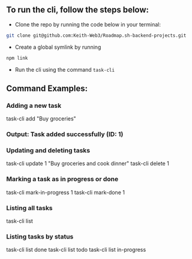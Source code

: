 ## To run the cli, follow the steps below:

- Clone the repo by running the code below in your terminal:

```bash
git clone git@github.com:Keith-Web3/Roadmap.sh-backend-projects.git
```

- Create a global symlink by running

```bash
npm link
```

- Run the cli using the command `task-cli`

## Command Examples:

### Adding a new task

task-cli add "Buy groceries"

### Output: Task added successfully (ID: 1)

### Updating and deleting tasks

task-cli update 1 "Buy groceries and cook dinner"
task-cli delete 1

### Marking a task as in progress or done

task-cli mark-in-progress 1
task-cli mark-done 1

### Listing all tasks

task-cli list

### Listing tasks by status

task-cli list done
task-cli list todo
task-cli list in-progress
